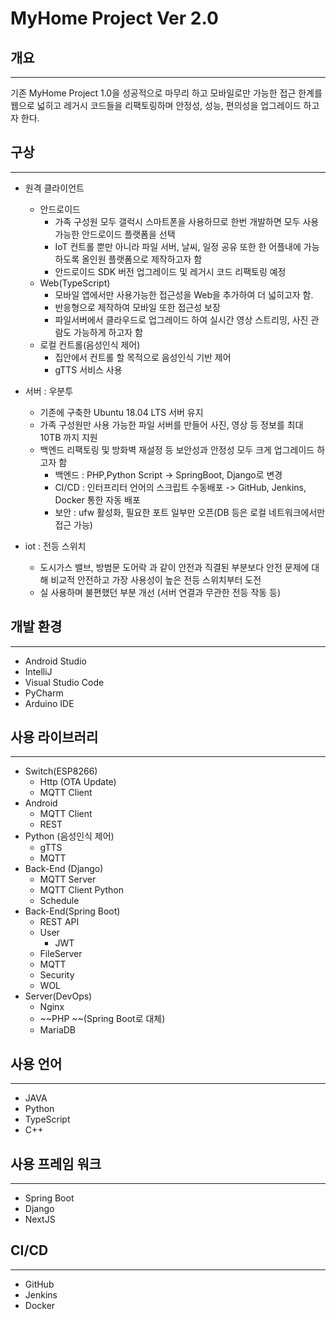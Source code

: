 # MyHome Project Ver 2.0

## 개요

---

기존 MyHome Project 1.0을 성공적으로 마무리 하고 모바일로만 가능한 접근 한계를 웹으로 넓히고 레거시 코드들을 리팩토링하며 안정성, 성능, 편의성을 업그레이드 하고자 한다.

## 구상

---

- 원격 클라이언트
    - 안드로이드
      - 가족 구성원 모두 갤럭시 스마트폰을 사용하므로 한번 개발하면 모두 사용 가능한 안드로이드 플랫폼을 선택
      - IoT 컨트롤 뿐만 아니라 파일 서버, 날씨, 일정 공유 또한 한 어플내에 가능하도록 올인원 플랫폼으로 제작하고자 함
      - 안드로이드 SDK 버전 업그레이드 및 레거시 코드 리팩토링 예정
    - Web(TypeScript)
      - 모바일 앱에서만 사용가능한 접근성을 Web을 추가하여 더 넓히고자 함.
      - 반응형으로 제작하여 모바일 또한 접근성 보장
      - 파일서버에서 클라우드로 업그레이드 하여 실시간 영상 스트리밍, 사진 관람도 가능하게 하고자 함
    - 로컬 컨트롤(음성인식 제어)
      - 집안에서 컨트롤 할 목적으로 음성인식 기반 제어
      - gTTS 서비스 사용
      
    
- 서버 : 우분투
    - 기존에 구축한 Ubuntu 18.04 LTS 서버 유지
    - 가족 구성원만 사용 가능한 파일 서버를 만들어 사진, 영상 등 정보를 최대 10TB 까지 지원
    - 백엔드 리팩토링 및 방화벽 재설정 등 보안성과 안정성 모두 크게 업그레이드 하고자 함
      - 백엔드 : PHP,Python Script -> SpringBoot, Django로 변경
      - CI/CD : 인터프리터 언어의 스크립트 수동배포 -> GitHub, Jenkins, Docker 통한 자동 배포
      - 보안 : ufw 활성화, 필요한 포트 일부만 오픈(DB 등은 로컬 네트워크에서만 접근 가능)
    
- iot : 전등 스위치
    - 도시가스 밸브, 방범문 도어락 과 같이 안전과 직결된 부분보다 안전 문제에 대해 비교적 안전하고 가장 사용성이 높은 전등 스위치부터 도전
    - 실 사용하며 불편했던 부분 개선 (서버 연결과 무관한 전등 작동 등)


## 개발 환경

---

- Android Studio
- IntelliJ
- Visual Studio Code
- PyCharm
- Arduino IDE

## 사용 라이브러리

---

- Switch(ESP8266)
    - Http (OTA Update)
    - MQTT Client
- Android
    - MQTT Client
    - REST
- Python (음성인식 제어)
  - gTTS
  - MQTT
- Back-End (Django)
    - MQTT Server
    - MQTT Client Python
    - Schedule
- Back-End(Spring Boot)
  - REST API
  - User
    - JWT
  - FileServer
  - MQTT
  - Security
  - WOL
- Server(DevOps)
    - Nginx
    - ~~PHP ~~(Spring Boot로 대체)
    - MariaDB

## 사용 언어

---

- JAVA
- Python
- TypeScript
- C++


## 사용 프레임 워크

---

 - Spring Boot
 - Django
 - NextJS

## CI/CD

---

 - GitHub
 - Jenkins
 - Docker